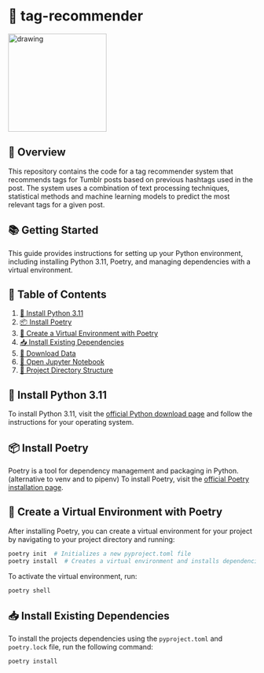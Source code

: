 # 📖 tag-recommender
<img src="https://upload.wikimedia.org/wikipedia/commons/thumb/4/43/Tumblr.svg/1920px-Tumblr.svg.png" alt="drawing" width="200"/>


## 📝 Overview
This repository contains the code for a tag recommender system that recommends tags
for Tumblr posts based on previous hashtags used in the post.
The system uses a combination of text processing techniques, statistical methods and
machine learning models to predict the most relevant tags for a given post.

## 📚 Getting Started

This guide provides instructions for setting up your Python environment,
including installing Python 3.11, Poetry,
and managing dependencies with a virtual environment.


## 📑 Table of Contents
1. [🔧 Install Python 3.11](#-install-python-311)
2. [📦 Install Poetry](#-install-poetry)
3. [🌱 Create a Virtual Environment with Poetry](#-create-a-virtual-environment-with-poetry)
4. [📥 Install Existing Dependencies](#-install-existing-dependencies)
5. [🔗 Download Data](#-download-data)
6. [📘 Open Jupyter Notebook](#-open-jupyter-notebook)
7. [📂 Project Directory Structure](#-project-directory-structure)

## 🔧 Install Python 3.11

To install Python 3.11, visit the [official Python download page](https://www.python.org/downloads/release/python-3110/) and follow the instructions for your operating system.

## 📦 Install Poetry
Poetry is a tool for dependency management and packaging in Python.
(alternative to venv and to pipenv)
To install Poetry, visit the [official Poetry installation page](https://python-poetry.org/docs/#installation).

## 🌱 Create a Virtual Environment with Poetry
After installing Poetry, you can create a virtual environment for your project 
by navigating to your project directory and running:

```bash
poetry init  # Initializes a new pyproject.toml file
poetry install  # Creates a virtual environment and installs dependencies
```

To activate the virtual environment, run: 
```bash
poetry shell
```

## 📥 Install Existing Dependencies
To install the projects dependencies using the `pyproject.toml` and `poetry.lock` file, 
run the following command:
```bash 
poetry install
```